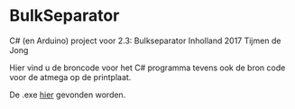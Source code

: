 # BulkSeparator

C# (en Arduino) project voor 2.3: Bulkseparator 
Inholland 2017
Tijmen de Jong

Hier vind u de broncode voor het C# programma tevens ook de bron code voor de atmega op de printplaat.

De .exe [hier](https://github.com/tiplg/BulkSeparator/blob/master/Bulkseperator/bin/Release/Bulkseperator.exe) gevonden worden.
